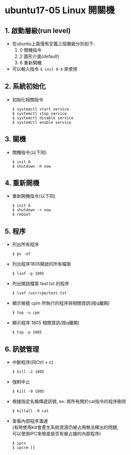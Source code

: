 # ubuntu17-05 Linux 開關機
## 1. 啟動層級(run level)
* 在ubuntu上面僅有定義三個層級分別如下: 
    1. 0 關機指令
    1. 2 圖形介面(default)
    1. 6 重新開機
* 可以輸入指令 `$ init 0-6` 來使用

## 2. 系統初始化
* 初始化相關指令
    ```
    $ systemctl start service  
    $ systemctl stop service  
    $ systemctl disable service  
    $ systemctl enable service
## 3. 關機
* 關機指令(以下同)
    ```
    $ init 0  
    $ shutdown -h now
## 4. 重新開機
* 重新開機指令(以下同)
    ```
    $ init 6  
    $ shutdown -r now  
    $ reboot
## 5. 程序
* 列出所有程序
    ```
    $ ps -ef   
* 列出程序1805開啟的所有檔案 
    ```
    $ lsof -p 1805  
* 列出開啟檔案 test.txt 的程序
    ```
    $ lsof /usr/cpm/test.txt   
* 顯示帳號 cpm 所執行的程序與相關資訊(按q離開)  
    ```
    $ top -u cpm 
* 顯示程序 1805 相關資訊(按q離開)
    ```
    $ top -p 1805  
## 6. 訊號管理
* 中斷程序(同Ctrl + c)
    ```
    $ kill -2 1805
* 強制中止
    ```
    $ kill -9 1805
* 根據指定名稱傳遞訊號, ex: 將所有關於cat指令的程序刪除
    ```
    $ killall -9 cat
* 查看內部程序溝通  
(有時使用kill會產生系統資源仍被占用無法釋出的問題,  
可以使用IPC來檢查是否有被占據的內部程序)
    ```
    $ ipcs  
    $ ipcrm []